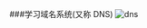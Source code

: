 ###学习域名系统(又称 DNS)
![dns](https://raw.githubusercontent.com/dwqs/fedHandlebook/master/images/dns.jpg)
